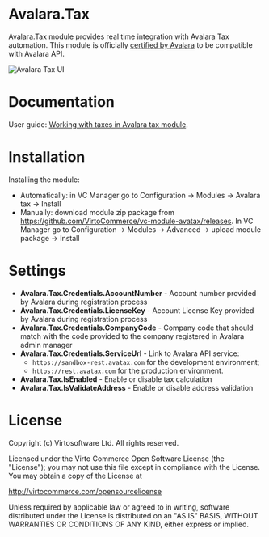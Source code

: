 # Avalara.Tax
Avalara.Tax module provides real time integration with Avalara Tax automation. This module is officially <a href="https://www.avalara.com/integrations/virto-commerce" target="_blank">certified by Avalara</a> to be compatible with Avalara API.

![Avalara Tax UI](https://cloud.githubusercontent.com/assets/5801549/16107931/729581a8-33a8-11e6-9374-fde0b0233d94.png)

# Documentation
User guide: <a href="https://virtocommerce.com/docs/vc2userguide/order-management/working-with-taxes" target="_blank">Working with taxes in Avalara tax module</a>.

# Installation
Installing the module:
* Automatically: in VC Manager go to Configuration -> Modules -> Avalara tax -> Install
* Manually: download module zip package from https://github.com/VirtoCommerce/vc-module-avatax/releases. In VC Manager go to Configuration -> Modules -> Advanced -> upload module package -> Install

# Settings
* **Avalara.Tax.Credentials.AccountNumber** - Account number provided by Avalara during registration process
* **Avalara.Tax.Credentials.LicenseKey** - Account License Key provided by Avalara during registration process
* **Avalara.Tax.Credentials.CompanyCode** - Company code that should match with the code provided to the company registered in Avalara admin manager
* **Avalara.Tax.Credentials.ServiceUrl** - Link to Avalara API service:
    * `https://sandbox-rest.avatax.com` for the development environment;
    * `https://rest.avatax.com` for the production environment.
* **Avalara.Tax.IsEnabled** - Enable or disable tax calculation
* **Avalara.Tax.IsValidateAddress** - Enable or disable address validation

# License
Copyright (c) Virtosoftware Ltd.  All rights reserved.

Licensed under the Virto Commerce Open Software License (the "License"); you
may not use this file except in compliance with the License. You may
obtain a copy of the License at

http://virtocommerce.com/opensourcelicense

Unless required by applicable law or agreed to in writing, software
distributed under the License is distributed on an "AS IS" BASIS,
WITHOUT WARRANTIES OR CONDITIONS OF ANY KIND, either express or
implied.
